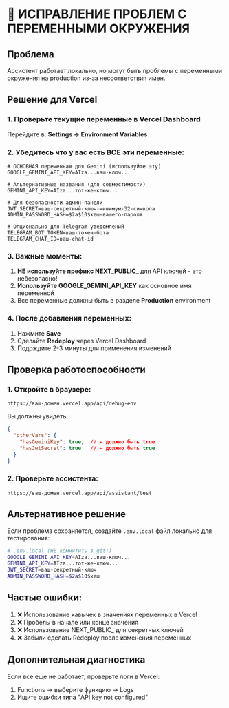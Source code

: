 # 🔧 ИСПРАВЛЕНИЕ ПРОБЛЕМ С ПЕРЕМЕННЫМИ ОКРУЖЕНИЯ

## Проблема
Ассистент работает локально, но могут быть проблемы с переменными окружения на production из-за несоответствия имен.

## Решение для Vercel

### 1. Проверьте текущие переменные в Vercel Dashboard
Перейдите в: **Settings → Environment Variables**

### 2. Убедитесь что у вас есть ВСЕ эти переменные:

```env
# ОСНОВНАЯ переменная для Gemini (используйте эту)
GOOGLE_GEMINI_API_KEY=AIza...ваш-ключ...

# Альтернативные названия (для совместимости)
GEMINI_API_KEY=AIza...тот-же-ключ...

# Для безопасности админ-панели
JWT_SECRET=ваш-секретный-ключ-минимум-32-символа
ADMIN_PASSWORD_HASH=$2a$10$хеш-вашего-пароля

# Опционально для Telegram уведомлений
TELEGRAM_BOT_TOKEN=ваш-токен-бота
TELEGRAM_CHAT_ID=ваш-chat-id
```

### 3. Важные моменты:

1. **НЕ используйте префикс NEXT_PUBLIC_** для API ключей - это небезопасно!
2. **Используйте GOOGLE_GEMINI_API_KEY** как основное имя переменной
3. Все переменные должны быть в разделе **Production** environment

### 4. После добавления переменных:

1. Нажмите **Save**
2. Сделайте **Redeploy** через Vercel Dashboard
3. Подождите 2-3 минуты для применения изменений

## Проверка работоспособности

### 1. Откройте в браузере:
```
https://ваш-домен.vercel.app/api/debug-env
```

Вы должны увидеть:
```json
{
  "otherVars": {
    "hasGeminiKey": true,  // ← должно быть true
    "hasJwtSecret": true   // ← должно быть true
  }
}
```

### 2. Проверьте ассистента:
```
https://ваш-домен.vercel.app/api/assistant/test
```

## Альтернативное решение

Если проблема сохраняется, создайте `.env.local` файл локально для тестирования:

```bash
# .env.local (НЕ коммитить в git!)
GOOGLE_GEMINI_API_KEY=AIza...ваш-ключ...
GEMINI_API_KEY=AIza...тот-же-ключ...
JWT_SECRET=ваш-секретный-ключ
ADMIN_PASSWORD_HASH=$2a$10$хеш
```

## Частые ошибки:

1. ❌ Использование кавычек в значениях переменных в Vercel
2. ❌ Пробелы в начале или конце значения
3. ❌ Использование NEXT_PUBLIC_ для секретных ключей
4. ❌ Забыли сделать Redeploy после изменения переменных

## Дополнительная диагностика

Если все еще не работает, проверьте логи в Vercel:
1. Functions → выберите функцию → Logs
2. Ищите ошибки типа "API key not configured"